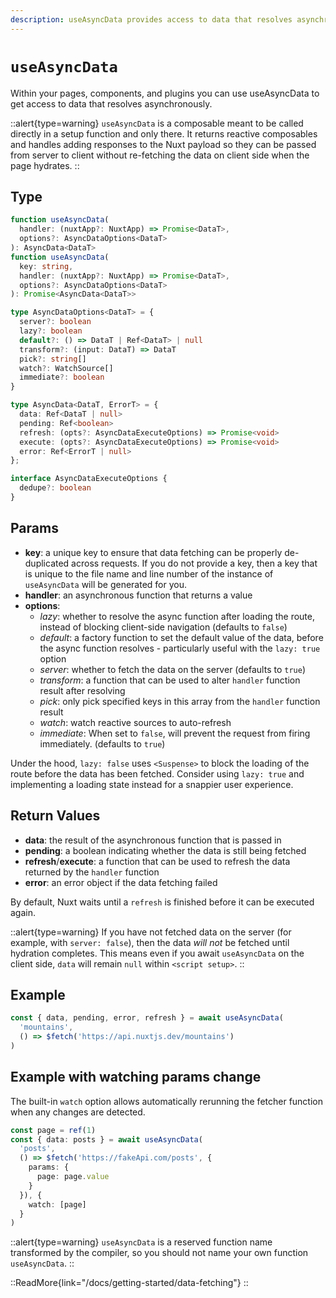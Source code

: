 ```yaml
---
description: useAsyncData provides access to data that resolves asynchronously.
---
```

# `useAsyncData`

Within your pages, components, and plugins you can use useAsyncData to get access to data that resolves asynchronously.

::alert{type=warning}
`useAsyncData` is a composable meant to be called directly in a setup function and only there. It returns reactive composables and handles adding responses to the Nuxt payload so they can be passed from server to client without re-fetching the data on client side when the page hydrates.
::

## Type

```ts [Signature]
function useAsyncData(
  handler: (nuxtApp?: NuxtApp) => Promise<DataT>,
  options?: AsyncDataOptions<DataT>
): AsyncData<DataT>
function useAsyncData(
  key: string,
  handler: (nuxtApp?: NuxtApp) => Promise<DataT>,
  options?: AsyncDataOptions<DataT>
): Promise<AsyncData<DataT>>

type AsyncDataOptions<DataT> = {
  server?: boolean
  lazy?: boolean
  default?: () => DataT | Ref<DataT> | null
  transform?: (input: DataT) => DataT
  pick?: string[]
  watch?: WatchSource[]
  immediate?: boolean
}

type AsyncData<DataT, ErrorT> = {
  data: Ref<DataT | null>
  pending: Ref<boolean>
  refresh: (opts?: AsyncDataExecuteOptions) => Promise<void>
  execute: (opts?: AsyncDataExecuteOptions) => Promise<void>
  error: Ref<ErrorT | null>
};

interface AsyncDataExecuteOptions {
  dedupe?: boolean
}
```

## Params

* **key**: a unique key to ensure that data fetching can be properly de-duplicated across requests. If you do not provide a key, then a key that is unique to the file name and line number of the instance of `useAsyncData` will be generated for you.
* **handler**: an asynchronous function that returns a value
* **options**:
  * _lazy_: whether to resolve the async function after loading the route, instead of blocking client-side navigation (defaults to `false`)
  * _default_: a factory function to set the default value of the data, before the async function resolves - particularly useful with the `lazy: true` option
  * _server_: whether to fetch the data on the server (defaults to `true`)
  * _transform_: a function that can be used to alter `handler` function result after resolving
  * _pick_: only pick specified keys in this array from the `handler` function result
  * _watch_: watch reactive sources to auto-refresh
  * _immediate_: When set to `false`, will prevent the request from firing immediately. (defaults to `true`)

Under the hood, `lazy: false` uses `<Suspense>` to block the loading of the route before the data has been fetched. Consider using `lazy: true` and implementing a loading state instead for a snappier user experience.

## Return Values

* **data**: the result of the asynchronous function that is passed in
* **pending**: a boolean indicating whether the data is still being fetched
* **refresh**/**execute**: a function that can be used to refresh the data returned by the `handler` function
* **error**: an error object if the data fetching failed

By default, Nuxt waits until a `refresh` is finished before it can be executed again.

::alert{type=warning}
If you have not fetched data on the server (for example, with `server: false`), then the data _will not_ be fetched until hydration completes. This means even if you await `useAsyncData` on the client side, `data` will remain `null` within `<script setup>`.
::

## Example

```ts
const { data, pending, error, refresh } = await useAsyncData(
  'mountains',
  () => $fetch('https://api.nuxtjs.dev/mountains')
)
```

## Example with watching params change

The built-in `watch` option allows automatically rerunning the fetcher function when any changes are detected.

```ts
const page = ref(1)
const { data: posts } = await useAsyncData(
  'posts',
  () => $fetch('https://fakeApi.com/posts', {
    params: {
      page: page.value
    }
  }), {
    watch: [page]
  }
)
```

::alert{type=warning}
`useAsyncData` is a reserved function name transformed by the compiler, so you should not name your own function `useAsyncData`.
::

::ReadMore{link="/docs/getting-started/data-fetching"}
::
